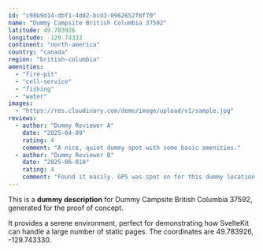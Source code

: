```yaml
---
id: "c98b9d14-dbf1-4dd2-bcd3-0962652f6f70"
name: "Dummy Campsite British Columbia 37592"
latitude: 49.783926
longitude: -129.74333
continent: "north-america"
country: "canada"
region: "british-columbia"
amenities:
  - "fire-pit"
  - "cell-service"
  - "fishing"
  - "water"
images:
  - "https://res.cloudinary.com/demo/image/upload/v1/sample.jpg"
reviews:
  - author: "Dummy Reviewer A"
    date: "2025-04-09"
    rating: 4
    comment: "A nice, quiet dummy spot with some basic amenities."
  - author: "Dummy Reviewer B"
    date: "2025-06-010"
    rating: 4
    comment: "Found it easily. GPS was spot on for this dummy location."
---
```


This is a **dummy description** for Dummy Campsite British Columbia 37592, generated for the proof of concept.

It provides a serene environment, perfect for demonstrating how SvelteKit can handle a large number of static pages. The coordinates are 49.783926, -129.743330.
